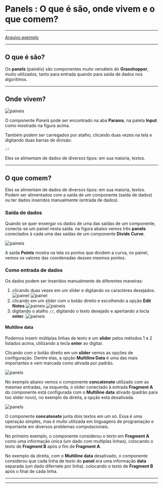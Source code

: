 # Panels : O que é são, onde vivem e o que comem?

_____________

[Arquivo exemplo](./panels_ex_01.gh)

__________

## O que é são?


Os **panels** (painéis) são componentes muito versáteis do **Grasshopper**, muito utilizados, tanto para entrada quando para saída de dados nos algoritmos.


__________
## Onde vivem?

![paineis](./panel_01.jpg)

O componente *Panels* pode ser encontrado na aba **Params**, na paleta **Input**. como mostrado na figura acima.

Também podem ser carregados por atalho, clicando duas vezes na tela e digitando duas barras de divisão:

``` Python
//
```

Eles se alimentam de dados de diversos tipos: em sua maioria, textos. 

__________
## O que comem?


Eles se alimentam de dados de diversos tipos: em sua maioria, textos. Podem ser alimentados com a saída de um componente (saída  de dados) ou ter dados inseridos manualmente (entrada de dados).

### Saída de dados

Quando se quer enxergar os dados de uma das saídas de um componente, conecta-se um painel nesta saída. na figura abaixo vemos três **panels** conectados à cada uma das saídas de um componente **Divide Curve**.

![paineis](./painel02.png)

A saída **Points** mostra na tela os pontos que dividem a curva, no painel, vemos os valores das coordenadas desses mesmos pontos.

### Como entrada de dados

Os dados podem ser inseridos manualmente de diferentes maneiras: 

1. clicando duas vezes em um slider e digitando os caracteres desejados.
   ![painel](./panel03a_1.png)
   ![painel](./panel03a_2.png)
2. clicando em um slider com o botão direito e escolhendo a opção **Edit Notes**
    ![paineis](./panel03b_1.png)
    ![paineis](./panel03b_2.png)
3. digitando o atalho ``` // ```, digitando o texto desejado e apertando a tecla **enter**.
    ![paineis](./panel03c.jpg)


#### Multiline data

Podemos inserir múltiplas linhas de texto e um **slider** pelos métodos 1 e 2 listados acima, utilizando a tecla **enter** ao digitar.

Clicando com o botão direito em um **slider** vemos as opções de configuração. Dentre elas, a opção **Multiline Data** é uma das mais importantes e vem marcada como ativada por padrão.

![panels](./multiline_01.png)

No exemplo abaixo vemos o componente **concatenate** utilizado com as mesmas entradas, na esquerda, o slider conectado à entrada **Fragment A** do componente está configurada com o **Multiline data** ativado (padrão para too slider novo), no exemplo da direita, a opção esta desativada.

![panels](./multiline_02.png)

O componente **concatenate** junta dois textos em um só. Essa é uma operação simples, mas é muito utilizada em linguagens de programação e importante em diversos problemas computacionais.

No primeiro exemplo, o componente considerou o texto em **Fragment A** como uma informação única (um dado com multiplas linhas), colocando o texto de **Fragment B** após o fim de **Fragment A**.

No exemplo da direita, com o **Multiline data** desativado, o componente considerou que cada linha de texto do **panel** era uma informação **data** separada (um dado difernete por linha). colocando o texto de **Fragment B** após o final de cada linha.

____________________
____________________









